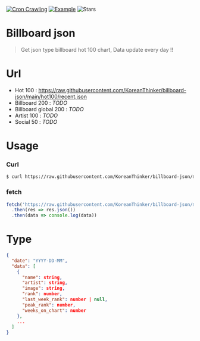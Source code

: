 [![Cron Crawling](https://github.com/koreanthinker/billboard-json/actions/workflows/cron-crawling.yml/badge.svg)](https://github.com/koreanthinker/billboard-json/actions/workflows/cron-crawling.yml)
[![Example](https://img.shields.io/badge/example-here!-blue)](https://github.com/krtk-dev/billboard-player)
![Stars](https://img.shields.io/github/stars/krtk-dev/billboard-player?style=social)

# Billboard json
> Get json type billboard hot 100 chart, Data update every day !!

# Url
- Hot 100 : https://raw.githubusercontent.com/KoreanThinker/billboard-json/main/hot100/recent.json
- Billboard 200 : *TODO*
- Billboard global 200 : *TODO*
- Artist 100 : *TODO*
- Social 50 : *TODO*

# Usage
### Curl
```bash
$ curl https://raw.githubusercontent.com/KoreanThinker/billboard-json/main/hot100/recent.json
```
### fetch
```js
fetch('https://raw.githubusercontent.com/KoreanThinker/billboard-json/main/hot100/recent.json')
  .then(res => res.json())
  .then(data => console.log(data))
```

# Type
```json
{
  "date": "YYYY-DD-MM",
  "data": [
    {
      "name": string,
      "artist": string,
      "image": string,
      "rank": number,
      "last_week_rank": number | null,
      "peak_rank": number,
      "weeks_on_chart": number
    },
    ...
  ]
}
```
